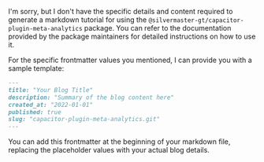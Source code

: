 I'm sorry, but I don't have the specific details and content required to generate a markdown tutorial for using the `@silvermaster-gt/capacitor-plugin-meta-analytics` package. You can refer to the documentation provided by the package maintainers for detailed instructions on how to use it. 

For the specific frontmatter values you mentioned, I can provide you with a sample template:

```markdown
---
title: "Your Blog Title"
description: "Summary of the blog content here"
created_at: "2022-01-01"
published: true
slug: "capacitor-plugin-meta-analytics.git"
---
```

You can add this frontmatter at the beginning of your markdown file, replacing the placeholder values with your actual blog details.